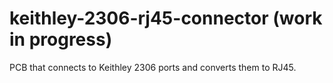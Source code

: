 # keithley-2306-rj45-connector (work in progress)
PCB that connects to Keithley 2306 ports and converts them to RJ45.
